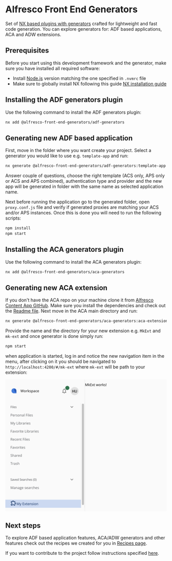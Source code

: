 # Alfresco Front End Generators

Set of [NX based plugins with generators](https://nx.dev/features/generate-code) crafted for lightweight and fast code generation. You can explore generators for: ADF based applications, ACA and ADW extensions.

## Prerequisites
Before you start using this development framework and the generator, make sure you have installed all required software:

* Install [Node.js](https://nodejs.org/en/download/) version matching the one specified in `.nvmrc` file
* Make sure to globally install NX following this guide [NX installation guide](https://nx.dev/getting-started/installation)

## Installing the ADF generators plugin
Use the following command to install the ADF generators plugin:
```sh
nx add @alfresco-front-end-generators/adf-generators
```

## Generating new ADF based application
First, move in the folder where you want create your project. Select a generator you would like to use e.g. `template-app` and run:
```sh
nx generate @alfresco-front-end-generators/adf-generators:template-app
```
Answer couple of questions, choose the right template (ACS only, APS only or ACS and APS combined), authentication type and provider and the new app will be generated in folder with the same name as selected application name.

Next before running the application go to the generated folder, open `proxy.conf.js` file and verify if generated proxies are matching your ACS and/or APS instances. Once this is done you will need to run the following scripts:
```sh
npm install
npm start
```

## Installing the ACA generators plugin
Use the following command to install the ACA generators plugin:
```sh
nx add @alfresco-front-end-generators/aca-generators
```

## Generating new ACA extension
If you don't have the ACA repo on your machine clone it from [Alfresco Content App GitHub](https://github.com/Alfresco/alfresco-content-app). Make sure you install the dependencies and check out the [Readme file](https://github.com/Alfresco/alfresco-content-app/blob/develop/README.md). Next move in the ACA main directory and run:
```sh
nx generate @alfresco-front-end-generators/aca-generators:aca-extension
```
Provide the name and the directory for your new extension e.g. `MkExt` and `mk-ext` and once generator is done simply run:
```sh
npm start
```

when application is started, log in and notice the new navigation item in the menu, after clicking on it you should be navigated to `http://localhost:4200/#/mk-ext` where `mk-ext` will be path to your extension: 

![Newly generated extension component](docs/images/aca-extension.png)

## Next steps
To explore ADF based application features, ACA/ADW generators and other features check out the recipes we created for you in [Recipes page](./docs/recipes/recipes.md).

If you want to contribute to the project follow instructions specified [here](./docs/developer-docs/contributing.md).
